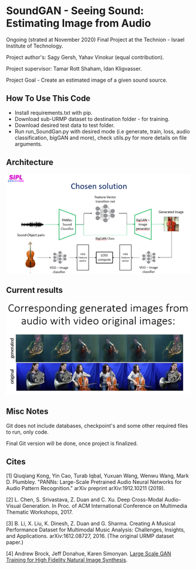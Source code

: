 # SoundGAN - Seeing Sound: Estimating Image from Audio 

Ongoing (strated at November 2020) Final Project at the Technion - Israel Institute of Technology.

Project author's: Sagy Gersh, Yahav Vinokur (equal contribution).

Project supervisor: Tamar Rott Shaham, Idan Kligvasser.

Project Goal - Create an estimated image of a given sound source.

## How To Use This Code

  * Install requirements.txt with pip. 
  * Download sub-URMP dataset to destination folder - for training.
  * Download desired test data to test folder.
  * Run run_SoundGan.py with desired mode (i.e generate, train, loss, audio classification, bigGAN and more), check utils.py for more details on file arguments.

## Architecture

![Architecture](imgs/Architecture.png?raw=true "Architecture")

## Current results

![Results](imgs/Results.png?raw=true "Results")

## Misc Notes
Git does not include databases, checkpoint's and some other required files to run, only code.

Final Git version will be done, once project is finalized.

## Cites

[1] Qiuqiang Kong, Yin Cao, Turab Iqbal, Yuxuan Wang, Wenwu Wang, Mark D. Plumbley. "PANNs: Large-Scale Pretrained Audio Neural Networks for Audio Pattern Recognition." arXiv preprint arXiv:1912.10211 (2019).

[2] L. Chen, S. Srivastava, Z. Duan and C. Xu. Deep Cross-Modal Audio-Visual Generation. In Proc. of ACM International Conference on Multimedia Thematic Workshops, 2017.

[3] B. Li, X. Liu, K. Dinesh, Z. Duan and G. Sharma. Creating A Musical Performance Dataset for Multimodal Music Analysis: Challenges, Insights, and Applications. arXiv:1612.08727, 2016. (The original URMP dataset paper.) 

[4] Andrew Brock, Jeff Donahue, Karen Simonyan. [Large Scale GAN Training for High Fidelity Natural Image Synthesis](https://arxiv.org/abs/1809.11096).
